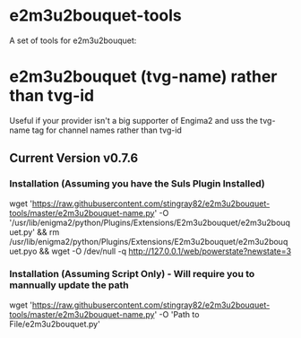 # e2m3u2bouquet-tools
A set of tools for e2m3u2bouquet:

# e2m3u2bouquet (tvg-name) rather than tvg-id
Useful if your provider isn't a big supporter of Engima2 and uss the tvg-name tag for channel names rather than tvg-id

## Current Version v0.7.6

### Installation (Assuming you have the Suls Plugin Installed)
wget 'https://raw.githubusercontent.com/stingray82/e2m3u2bouquet-tools/master/e2m3u2bouquet-name.py' -O '/usr/lib/enigma2/python/Plugins/Extensions/E2m3u2bouquet/e2m3u2bouquet.py' && rm /usr/lib/enigma2/python/Plugins/Extensions/E2m3u2bouquet/e2m3u2bouquet.pyo && wget -O /dev/null -q http://127.0.0.1/web/powerstate?newstate=3

### Installation (Assuming Script Only) - Will require you to mannually update the path
wget 'https://raw.githubusercontent.com/stingray82/e2m3u2bouquet-tools/master/e2m3u2bouquet-name.py' -O 'Path to File/e2m3u2bouquet.py'
